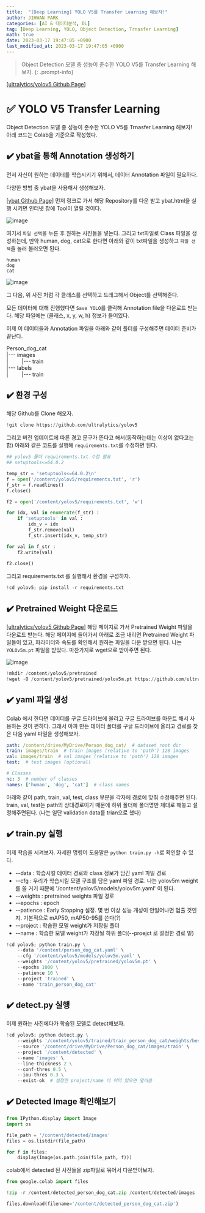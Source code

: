 ```yaml
---
title:  "[Deep Learning] YOLO V5를 Transfer Learning 해보자!"
author: JIHWAN PARK
categories: [AI & 데이터분석, DL]
tag: [Deep Learning, YOLO, Object Detection, Trnasfer Learning]
math: true
date: 2023-03-17 19:47:05 +0900
last_modified_at: 2023-03-17 19:47:05 +0900
---
```

> Object Detection 모델 중 성능이 준수한 YOLO V5를 Transfer Learning 해보자.
{: .prompt-info}

<a href='https://github.com/ultralytics/yolov5' target='_blank'>[ultralytics/yolov5 Github Page]</a>

# ✅ YOLO V5 Transfer Learning
Object Detection 모델 중 성능이 준수한 YOLO V5를 Trnasfer Learning 해보자! 아래 코드는 Colab을 기준으로 작성했다.

## ✔️ ybat을 통해 Annotation 생성하기
먼저 자신이 원하는 데이터를 학습시키기 위해서, 데이터 Annotation 파일이 필요하다.

다양한 방법 중 ybat을 사용해서 생성해보자.

<a href='https://github.com/drainingsun/ybat' target='_blank'>[ybat Github Page]</a> 먼저 링크로 가서 해당 Repository를 다운 받고 ybat.html을 실행 시키면 인터넷 창에 Tool이 열릴 것이다.

![image](https://user-images.githubusercontent.com/76936390/225886620-9886827e-fc4d-475f-996d-04e94d5efe3d.png)

여기서 `파일 선택`을 누른 후 원하는 사진들을 넣는다. 그리고 txt파일로 Class 파일을 생성하는데, 만약 human, dog, cat으로 한다면 아래와 같이 txt파일을 생성하고 `파일 선택`을 눌러 불러오면 된다.

```
human
dog
cat
```

![image](https://user-images.githubusercontent.com/76936390/225887485-e7187ab4-9634-49e5-94c6-73ef25321091.png)

그 다음, 위 사진 처럼 각 클래스를 선택하고 드래그해서 Object를 선택해준다. 

모든 데이터에 대해 진행했다면 `Save YOLO`를 클릭해 Annotation file을 다운로드 받는다. 해당 파일에는 (클래스, x, y, w, h) 정보가 들어있다.

이제 이 데이터들과 Annotation 파일을 아래와 같이 폴더를 구성해주면 데이터 준비가 끝난다.

Person_dog_cat<br>
|--- images<br>
| &nbsp; &nbsp; &nbsp; &nbsp; |--- train<br>
|--- labels<br>
| &nbsp; &nbsp; &nbsp; &nbsp; |--- train<br>

## ✔️ 환경 구성

해당 Github를 Clone 해오자.

```python
!git clone https://github.com/ultralytics/yolov5
```

그리고 버전 업데이트에 따른 경고 문구가 뜬다고 해서(동작하는데는 이상이 없다고는 함) 아래와 같은 코드를 실행해 `requirements.txt`를 수정하면 된다.

```python
## yolov5 폴더 requirements.txt 수정 필요
## setuptools<=64.0.2

temp_str = 'setuptools<=64.0.2\n' 
f = open('/content/yolov5/requirements.txt', 'r') 
f_str = f.readlines() 
f.close() 

f2 = open('/content/yolov5/requirements.txt', 'w') 

for idx, val in enumerate(f_str) : 
    if 'setuptools' in val : 
        idx_v = idx 
        f_str.remove(val) 
        f_str.insert(idx_v, temp_str) 

for val in f_str : 
    f2.write(val) 
    
f2.close()
```

그리고 requirements.txt 를 실행해서 환경을 구성하자.

```python
!cd yolov5; pip install -r requirements.txt
```


## ✔️ Pretrained Weight 다운로드
 
<a href='https://github.com/ultralytics/yolov5' target='_blank'>[ultralytics/yolov5 Github Page]</a> 해당 페이지로 가서 Pretrained Weight 파일을 다운로드 받는다. 해당 페이지에 들어가서 아래로 조금 내리면 Pretrained Weight 파일들이 있고, 파라미터와 속도를 확인해서 원하는 파일을 다운 받으면 된다. 나는 `YOLOv5m.pt` 파일을 받았다. 마찬가지로 wget으로 받아주면 된다.

![image](https://user-images.githubusercontent.com/76936390/225902139-cc174153-2557-4efe-a1f7-b353c29321a9.png)

```python
!mkdir /content/yolov5/pretrained
!wget -O /content/yolov5/pretrained/yolov5m.pt https://github.com/ultralytics/yolov5/releases/download/v7.0/yolov5m.pt
```

## ✔️ yaml 파일 생성
Colab 에서 한다면 데이터를 구글 드라이브에 올리고 구글 드라이브를 마운트 해서 사용하는 것이 편하다. 그래서 아까 만든 데이터 폴더를 구글 드라이브에 올리고 경로를 찾은 다음 yaml 파일을 생성해보자.

```yaml
path: /content/drive/MyDrive/Person_dog_cat/  # dataset root dir
train: images/train  # train images (relative to 'path') 128 images
val: images/train  # val images (relative to 'path') 128 images
test:  # test images (optional)

# Classes
nc: 3  # number of classes
names: ['human', 'dog', 'cat']  # class names
```

아래와 같이 path, train, val, test, class 부분을 각자에 경로에 맞춰 수정해주면 된다. train, val, test는 path의 상대경로이기 때문에 하위 폴더에 폴더명만 제대로 해놓고 설정해주면된다. (나는 일단 validation data를 trian으로 했다)

## ✔️ train.py 실행
이제 학습을 시켜보자. 자세한 명령어 도움말은 `python train.py -h`로 확인할 수 있다. 

- --data : 학습시킬 데이터 경로와 class 정보가 담긴 yaml 파일 경로
- --cfg : 우리가 학습시킬 모델 구조를 담은 yaml 파일 경로. 나는 yolov5m weight를 쓸 거기 때문에 '/content/yolov5/models/yolov5m.yaml' 이 된다.
- --weights : pretrained weights 파일 경로
- --epochs : epoch
- --patience : Early Stopping 설정. 몇 번 이상 성능 개성이 안일어나면 멈출 것인지. 기본적으로 mAP50, mAP50-95를 쓴다(?)
- --project : 학습한 모델 weight가 저장될 폴더
- --name : 학습한 모델 weight가 저장될 하위 폴더(--proejct 로 설정한 경로 밑)

```python
!cd yolov5; python train.py \
    --data '/content/person_dog_cat.yaml' \
    --cfg '/content/yolov5/models/yolov5m.yaml' \
    --weights '/content/yolov5/pretrained/yolov5m.pt' \
    --epochs 1000 \
    --patience 10 \
    --project 'trained' \
    --name 'train_person_dog_cat'
```

## ✔️ detect.py 실행
이제 원하는 사진에다가 학습된 모델로 detect해보자.

```python
!cd yolov5; python detect.py \
    --weights '/content/yolov5/trained/train_person_dog_cat/weights/best.pt' \
    --source '/content/drive/MyDrive/Person_dog_cat/images/train' \
    --project '/content/detected' \
    --name 'images' \
    --line-thickness 2 \
    --conf-thres 0.5 \
    --iou-thres 0.3 \
    --exist-ok  # 설정한 project/name 이 이미 있으면 덮어씀
```

## ✔️ Detected Image 확인해보기

```python
from IPython.display import Image
import os

file_path = '/content/detected/images'
files = os.listdir(file_path)

for f in files:
    display(Image(os.path.join(file_path, f)))
```

colab에서 detected 된 사진들을 zip파일로 묶어서 다운받아보자.

```python
from google.colab import files

!zip -r /content/detected_person_dog_cat.zip /content/detected/images

files.download(filename='/content/detected_person_dog_cat.zip')